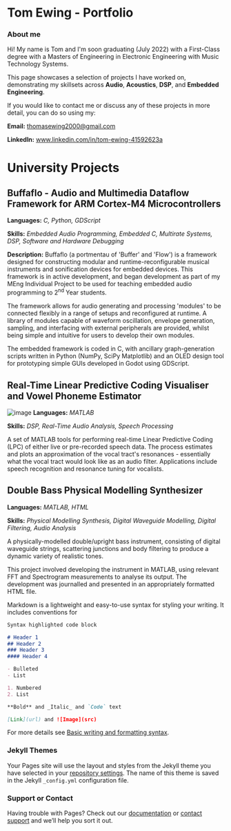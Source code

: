 # Tom Ewing - Portfolio


### About me
Hi! My name is Tom and I'm soon graduating (July 2022) with a First-Class degree with a Masters of Engineering in Electronic Engineering with Music Technology Systems.

This page showcases a selection of projects I have worked on, demonstrating my skillsets across **Audio**, **Acoustics**, **DSP**, and **Embedded Engineering**.

If you would like to contact me or discuss any of these projects in more detail, you can do so using my:

**Email:** thomasewing2000@gmail.com

**LinkedIn:** www.linkedin.com/in/tom-ewing-41592623a

# University Projects

## Buffaflo - Audio and Multimedia Dataflow Framework for ARM Cortex-M4 Microcontrollers
**Languages:** _C, Python, GDScript_

**Skills:** _Embedded Audio Programming, Embedded C, Multirate Systems, DSP, Software and Hardware Debugging_

**Description:** Buffaflo (a portmentau of 'Buffer' and 'Flow') is a framework designed for constructing modular and runtime-reconfigurable musical instruments and sonification devices for embedded devices. This framework is in active development, and began development as part of my MEng Individual Project to be used for teaching embedded audio programming to 2<sup>nd</sup> Year students.

The framework allows for audio generating and processing 'modules' to be connected flexibly in a range of setups and reconfigured at runtime. A library of modules capable of waveform oscillation, envelope generation, sampling, and interfacing with external peripherals are provided, whilst being simple and intuitive for users to develop their own modules. 

The embedded framework is coded in C, with ancillary graph-generation scripts written in Python (NumPy, SciPy Matplotlib) and an OLED design tool for prototyping simple GUIs developed in Godot using GDScript. 


## Real-Time Linear Predictive Coding Visualiser and Vowel Phoneme Estimator
![image](Porfolio_Images/LPC.PNG)
**Languages:** _MATLAB_

**Skills:** _DSP, Real-Time Audio Analysis, Speech Processing_

A set of MATLAB tools for performing real-time Linear Predictive Coding (LPC) of either live or pre-recorded speech data. The process estimates and plots an approximation of the vocal tract's resonances - essentially what the vocal tract would look like as an audio filter. Applications include speech recognition and resonance tuning for vocalists. 

## Double Bass Physical Modelling Synthesizer
**Languages:** _MATLAB, HTML_

**Skills:** _Physical Modelling Synthesis, Digital Waveguide Modelling, Digital Filtering, Audio Analysis_

A physically-modelled double/upright bass instrument, consisting of digital waveguide strings, scattering junctions and body filtering to produce a dynamic variety of realistic tones. 

This project involved developing the instrument in MATLAB, using relevant FFT and Spectrogram measurements to analyse its output. The development was journalled and presented in an appropriately formatted HTML file.

Markdown is a lightweight and easy-to-use syntax for styling your writing. It includes conventions for

```markdown
Syntax highlighted code block

# Header 1
## Header 2
### Header 3
#### Header 4

- Bulleted
- List

1. Numbered
2. List

**Bold** and _Italic_ and `Code` text

[Link](url) and ![Image](src)
```

For more details see [Basic writing and formatting syntax](https://docs.github.com/en/github/writing-on-github/getting-started-with-writing-and-formatting-on-github/basic-writing-and-formatting-syntax).

### Jekyll Themes

Your Pages site will use the layout and styles from the Jekyll theme you have selected in your [repository settings](https://github.com/t-ewing/tomewing.github.io/settings/pages). The name of this theme is saved in the Jekyll `_config.yml` configuration file.

### Support or Contact

Having trouble with Pages? Check out our [documentation](https://docs.github.com/categories/github-pages-basics/) or [contact support](https://support.github.com/contact) and we’ll help you sort it out.
